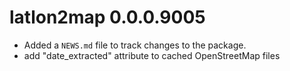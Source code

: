 # latlon2map 0.0.0.9005

- Added a `NEWS.md` file to track changes to the package.
- add "date_extracted" attribute to cached OpenStreetMap files
